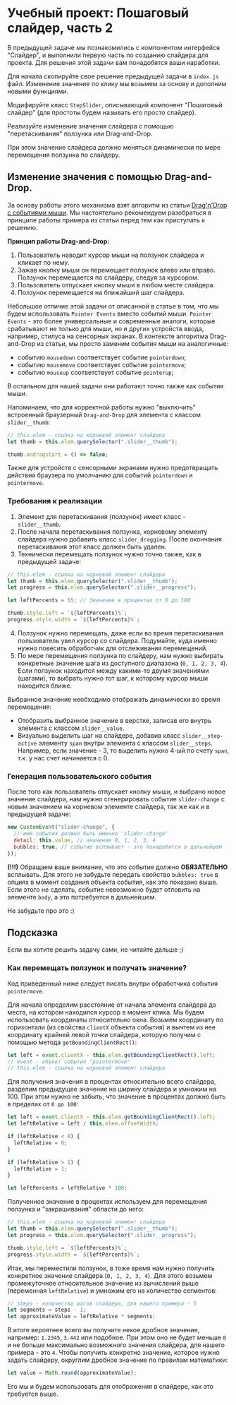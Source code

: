 # Учебный проект: Пошаговый слайдер, часть 2

В предыдущей задаче мы познакомились с компонентом интерфейся "Слайдер", и выполнили первую часть по созданию слайдера для проекта. Для решения этой задачи вам понадобятся ваши наработки.

Для начала скопируйте свое решение предыдущей задачи в `index.js` файл. Изменение значение по клику мы возьмем за основу и дополним новыми функциями.

Модифируйте класс `StepSlider`, описывающий компонент "Пошаговый слайдер" (для простоты будем называть его просто слайдер).

Реализуйте изменение значения слайдера с помощью "перетаскивания" ползунка или Drag-and-Drop.

При этом значение слайдера должно меняться динамически по мере перемещения ползунка по слайдеру.

## Изменение значения с помощью Drag-and-Drop.

За основу работы этого механизма взят алгоритм из статьи [Drag'n'Drop с событиями мыши](https://learn.javascript.ru/mouse-drag-and-drop). Мы настоятельно рекомендуем разобраться в принципе работы примера из статьи перед тем как приступать к решению.

**Принцип работы Drag-and-Drop:**

1. Пользователь наводит курсор мыши на ползунок слайдера и кликает по нему.
2. Зажав кнопку мыши он перемещает ползунок влево или вправо. Ползунок перемещается по слайдеру, следуя за курсором.
3. Пользователь отпускает кнопку мыши в любом месте слайдера.
4. Ползунок перемещается на ближайший шаг слайдера.

Небольшое отличие этой задачи от описанной в статье в том, что мы будем использовать `Pointer Events` вместо событий мыши. `Pointer Events` - это более универсальные и современные аналоги, которые срабатывают не только для мыши, но и других устройств ввода, например, стилуса на сенсорных экранах. В контексте алгоритма Drag-and-Drop из статьи, мы просто заменим события мыши на аналогичные:

- событию `mousedown` соответствует событие `pointerdown`;
- событию `mousemove` соответствует событие `pointermove`;
- событию `mouseup` соответствует событие `pointerup`;

В остальном для нашей задачи они работают точно также как события мыши.

Напоминаем, что для корректной работы нужно "выключить" встроенный браузерный `Drag-and-Drop` для элемента с классом `slider__thumb`:

```js
// this.elem - ссылка на корневой элемент слайдера
let thumb = this.elem.querySelector(".slider__thumb");

thumb.ondragstart = () => false;
```

Также для устройств с сенсорными экранами нужно предотвращать действия браузера по умолчанию для событий `pointerdown` и `pointermove`.

### Требования к реализации

1. Элемент для перетаскивания (ползунок) имеет класс - `slider__thumb`.
2. После начала перетаскивания ползунка, корневому элементу слайдера нужно добавить класс `slider_dragging`. После окончания перетаскивания этот класс должен быть удален.
3. Технически перемещать ползунок нужно точно также, как в предыдущей задаче:

```js
// this.elem - ссылка на корневой элемент слайдера
let thumb = this.elem.querySelector(".slider__thumb");
let progress = this.elem.querySelector(".slider__progress");

let leftPercents = 55; // Значение в процентах от 0 до 100

thumb.style.left = `${leftPercents}%`;
progress.style.width = `${leftPercents}%`;
```

4. Ползунок нужно перемещать, даже если во время перетаскивания пользователь увел курсор со слайдера. Подумайте, куда именно нужно повесить обработчик для отслеживания перемещений.
5. По мере перемещения ползунка по слайдеру, нам нужно выбирать конкретные значение шага из доступного диапазона (`0, 1, 2, 3, 4`). Если ползунок находится между какими-то двумя значениями (шагами), то выбрать нужно тот шаг, к которому курсор мыши находится ближе.

Выбранное значение необходимо отображать динамически во время перемещения:

- Отобразить выбранное значение в верстке, записав его внутрь элемента с классом `slider__value`.
- Визуально выделить шаг на слайдере, добавив класс `slider__step-active` элементу `span` внутри элемента с классом `slider__steps`. Например, если значение - 3, то выделить нужно 4-ый по счету `span`, т.к. у нас счет начинается с 0.

### Генерация пользовательского события

После того как пользователь отпускает кнопку мыши, и выбрано новое значение слайдера, нам нужно сгенерировать событие `slider-change` с новым значением на корневом элементе слайдера, так же как и в предыдущей задаче:

```js
new CustomEvent("slider-change", {
  // имя события должно быть именно 'slider-change'
  detail: this.value, // значение 0, 1, 2, 3, 4
  bubbles: true, // событие всплывает - это понадобится в дальнейшем
});
```

**(!!!)** Обращаем ваше внимание, что это событие должно **ОБЯЗАТЕЛЬНО** всплывать. Для этого не забудьте передать свойство `bubbles: true` в опциях в момент создания объекта события, как это показано выше. Если этого не сделать, событие невозможно будет отловить на элементе `body`, а это потребуется в дальнейшем.

Не забудьте про это :)

## Подсказка

Если вы хотите решить задачу сами, не читайте дальше ;)

### Как перемещать ползунок и получать значение?

Код приведенный ниже следует писать внутри обработчика события `pointermove`.

Для начала определим расстояние от начала элемента слайдера до места, на котором находился курсор в момент клика. Мы будем использовать координаты относительно окна. Возьмем координату по горизонтали (из свойства `clientX` объекта события) и вычтем из нее координату крайней левой точки слайдера, которую получим с помощью метода `getBoundingClientRect()`:

```js
let left = event.clientX - this.elem.getBoundingClientRect().left;
// event - объект события "pointermove"
// this.elem - ссылка на корневой элемент слайдера
```

Для получения значения в процентах относительно всего слайдера, разделим предыдущее значение на ширину слайдера и умножим на 100. При этом нужно не забыть, что значение в процентах должно быть в пределах от `0 до 100`:

```js
let left = event.clientX - this.elem.getBoundingClientRect().left;
let leftRelative = left / this.elem.offsetWidth;

if (leftRelative < 0) {
  leftRelative = 0;
}

if (leftRelative > 1) {
  leftRelative = 1;
}

let leftPercents = leftRelative * 100;
```

Полученное значение в процентах используем для перемещения ползунка и "закрашивания" области до него:

```js
// this.elem - ссылка на корневой элемент слайдера
let thumb = this.elem.querySelector(".slider__thumb");
let progress = this.elem.querySelector(".slider__progress");

thumb.style.left = `${leftPercents}%`;
progress.style.width = `${leftPercents}%`;
```

Итак, мы переместили ползунок, в тоже время нам нужно получить конкретное значение слайдера (`0, 1, 2, 3, 4`). Для этого возьмем промежуточное относительное значение из вычислений выше (переменная `leftRelative`) и умножим его на количество сегментов:

```js
// steps - количество шагов слайдера, для нашего примера - 5
let segments = steps - 1;
let approximateValue = leftRelative * segments;
```

В итоге вероятнее всего вы получите некое дробное значение, например: `1.2345`, `3.442` или подобное. При этом оно не будет меньше `0` и не больше максимально возможного значения слайдера, для нашего примера - это `4`. Чтобы получить конкретно значение, которое нужно задать слайдеру, округлим дробное значение по правилам математики:

```js
let value = Math.round(approximateValue);
```

Его мы и будем использовать для отображения в слайдере, как это требуется выше.
